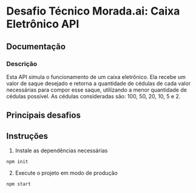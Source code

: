 # Desafio Técnico Morada.ai: Caixa Eletrônico API

## Documentação
### Descrição
Esta API simula o funcionamento de um caixa eletrônico. Ela recebe um valor de saque desejado e retorna a quantidade de cédulas de cada valor necessárias para compor esse saque, utilizando a menor quantidade de cédulas possível. As cédulas consideradas são: 100, 50, 20, 10, 5 e 2.

## Principais desafios

## Instruções
1. Instale as dependências necessárias<br>
```
npm init
```
2. Execute o projeto em modo de produção<br>
```
npm start
```

